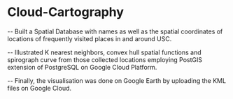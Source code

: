 # Cloud-Cartography

-- Built a Spatial Database with names as well as the spatial coordinates of locations of frequently visited places in and around USC.

-- Illustrated K nearest neighbors, convex hull spatial functions and spirograph curve from those collected locations employing PostGIS extension of PostgreSQL on Google Cloud Platform.

-- Finally, the visualisation was done on Google Earth by uploading the KML files on Google Cloud.

